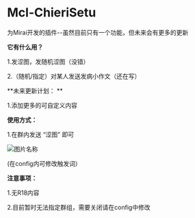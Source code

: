 # Mcl-ChieriSetu
为Mirai开发的插件--虽然目前只有一个功能，但未来会有更多的更新    
  
    
      
**它有什么用？**
  
1.发涩图，发随机涩图（没错）  
  
2.（随机/指定）对某人发送发病小作文（还在写）  
  
**未来更新计划：  **
  
1.添加更多的可自定义内容    
  
**使用方式：**  
  
1.在群内发送  “涩图” 即可  

![图片名称](http://f0.0sm.com/node0/2022/07/862CCE6022CB501B-103580520f1c0529.png)  
  
(在config内可修改触发词）  
  
**注意事项：**  
  
1.无R18内容  
  
2.目前暂时无法指定群组，需要关闭请在config中修改    
